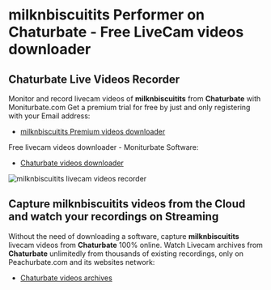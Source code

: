 # milknbiscuitits Performer on Chaturbate - Free LiveCam videos downloader

## Chaturbate Live Videos Recorder

Monitor and record livecam videos of **milknbiscuitits** from **Chaturbate** with Moniturbate.com
Get a premium trial for free by just and only registering with your Email address:
* [milknbiscuitits Premium videos downloader](https://moniturbate.com/request-demo-licence-key.html)

Free livecam videos downloader - Moniturbate Software:
* [Chaturbate videos downloader](https://moniturbate.com/moniturbate-download-software.html)

![milknbiscuitits livecam videos recorder](https://peachurnet.com/templates/moniturbate-software.png)


## Capture milknbiscuitits videos from the Cloud and watch your recordings on Streaming

Without the need of downloading a software, capture **milknbiscuitits** livecam videos from **Chaturbate** 100% online.
Watch Livecam archives from **Chaturbate** unlimitedly from thousands of existing recordings, only on Peachurbate.com and its websites network:
* [Chaturbate videos archives](https://peachurnet.com/)